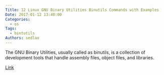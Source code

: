 ```yaml
---
Title: 12 Linux GNU Binary Utilities Binutils Commands with Examples
Date: 2017-01-12 13:40:00
Categories:
  - os
Tags:
  - bintutils
Authors: sedlav
---
```


The GNU Binary Utilities, usually called as binutils, is a collection of development tools that handle assembly files, object files, and libraries.

[Link](http://www.thegeekstuff.com/2017/01/gnu-binutils-commands/)
